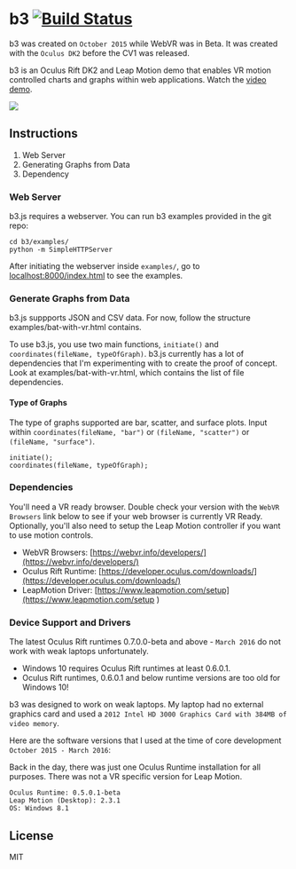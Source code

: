 b3 [![Build Status](https://travis-ci.org/huyle333/b3.svg?branch=master)](https://travis-ci.org/huyle333/b3)
==
b3 was created on `October 2015` while WebVR was in Beta. It was created with the `Oculus DK2` before the CV1 was released.

b3 is an Oculus Rift DK2 and Leap Motion demo that enables VR motion controlled charts and graphs within web applications. Watch the [video demo](https://www.youtube.com/watch?v=-ZkI8hTWrHA).

![](https://thumbs.gfycat.com/GrouchyDiligentAndeancat-size_restricted.gif)

## Instructions
1. Web Server
2. Generating Graphs from Data
3. Dependency

### Web Server
b3.js requires a webserver. You can run b3 examples provided in the git repo:
```
cd b3/examples/
python -m SimpleHTTPServer
```

After initiating the webserver inside `examples/`, go to [localhost:8000/index.html](http://localhost:8000/index.html) to see the examples.

### Generate Graphs from Data
b3.js suppports JSON and CSV data. For now, follow the structure examples/bat-with-vr.html contains.

To use b3.js, you use two main functions, `initiate()` and `coordinates(fileName, typeOfGraph)`. b3.js currently has a lot of dependencies that I'm experimenting with to create the proof of concept. Look at examples/bat-with-vr.html, which contains the list of file dependencies.

#### Type of Graphs
The type of graphs supported are bar, scatter, and surface plots. Input within `coordinates(fileName, "bar")` or `(fileName, "scatter")` or `(fileName, "surface")`.

```
initiate();
coordinates(fileName, typeOfGraph);
```

### Dependencies
You'll need a VR ready browser. Double check your version with the `WebVR Browsers` link below to see if your web browser is currently VR Ready. Optionally, you'll also need to setup the Leap Motion controller if you want to use motion controls.

+ WebVR Browsers: [https://webvr.info/developers/](https://webvr.info/developers/)
+ Oculus Rift Runtime: [https://developer.oculus.com/downloads/](https://developer.oculus.com/downloads/)
+ LeapMotion Driver: [https://www.leapmotion.com/setup](https://www.leapmotion.com/setup )

### Device Support and Drivers
The latest Oculus Rift runtimes 0.7.0.0-beta and above - `March 2016` do not work with weak laptops unfortunately.

- Windows 10 requires Oculus Rift runtimes at least 0.6.0.1.
- Oculus Rift runtimes, 0.6.0.1 and below runtime versions are too old for Windows 10!

b3 was designed to work on weak laptops. My laptop had no external graphics card and used a `2012 Intel HD 3000 Graphics Card with 384MB of video memory`.

Here are the software versions that I used at the time of core development `October 2015 - March 2016`:

Back in the day, there was just one Oculus Runtime installation for all purposes. There was not a VR specific version for Leap Motion.
```
Oculus Runtime: 0.5.0.1-beta
Leap Motion (Desktop): 2.3.1
OS: Windows 8.1
```

## License
MIT
